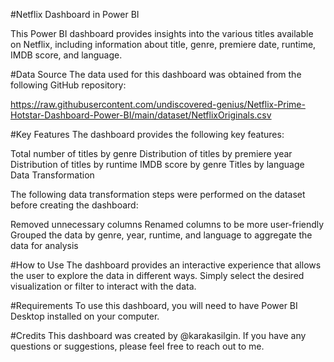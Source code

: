 #Netflix Dashboard in Power BI

This Power BI dashboard provides insights into the various titles available on Netflix, including information about title, genre, premiere date, runtime, IMDB score, and language.

#Data Source
The data used for this dashboard was obtained from the following GitHub repository:

https://raw.githubusercontent.com/undiscovered-genius/Netflix-Prime-Hotstar-Dashboard-Power-BI/main/dataset/NetflixOriginals.csv

#Key Features
The dashboard provides the following key features:

Total number of titles by genre
Distribution of titles by premiere year
Distribution of titles by runtime
IMDB score by genre
Titles by language
Data Transformation

The following data transformation steps were performed on the dataset before creating the dashboard:

Removed unnecessary columns
Renamed columns to be more user-friendly
Grouped the data by genre, year, runtime, and language to aggregate the data for analysis

#How to Use
The dashboard provides an interactive experience that allows the user to explore the data in different ways. Simply select the desired visualization or filter to interact with the data.


#Requirements
To use this dashboard, you will need to have Power BI Desktop installed on your computer.

#Credits
This dashboard was created by @karakasilgin. If you have any questions or suggestions, please feel free to reach out to me.

